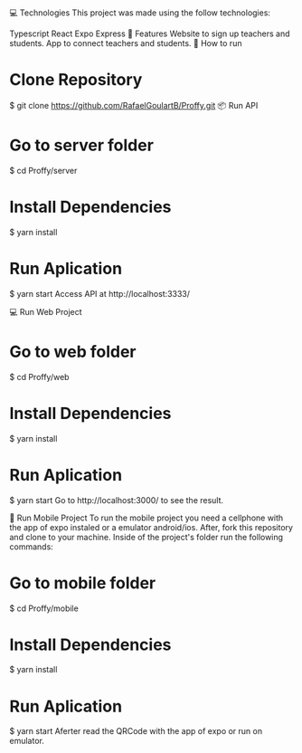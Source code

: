 💻 Technologies
This project was made using the follow technologies:

Typescript
React
Expo
Express
🚀 Features
Website to sign up teachers and students.
App to connect teachers and students.
👷 How to run
# Clone Repository
$ git clone https://github.com/RafaelGoulartB/Proffy.git
📦 Run API
# Go to server folder
$ cd Proffy/server

# Install Dependencies
$ yarn install

# Run Aplication
$ yarn start
Access API at http://localhost:3333/

💻 Run Web Project
# Go to web folder
$ cd Proffy/web

# Install Dependencies
$ yarn install

# Run Aplication
$ yarn start
Go to http://localhost:3000/ to see the result.

📱 Run Mobile Project
To run the mobile project you need a cellphone with the app of expo instaled or a emulator android/ios.
After, fork this repository and clone to your machine. Inside of the project's folder run the following commands:

# Go to mobile folder
$ cd Proffy/mobile

# Install Dependencies
$ yarn install

# Run Aplication
$ yarn start
Aferter read the QRCode with the app of expo or run on emulator.
